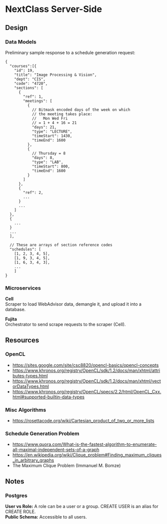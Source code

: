 # NextClass Server-Side

## Design

### Data Models

Preliminary sample response to a schedule generation request:
```
{
  "courses":[{
    "id": 19,
    "title": "Image Processing & Vision",
    "dept": "CIS",
    "code": "4720",
    "sections": [
      {
        "ref": 1,
        "meetings": [
          {
            // Bitmask encoded days of the week on which
            // the meeting takes place:
            //   Mon Wed Fri 
            // = 1 + 4 + 16 = 21
            "days": 21,
            "type": "LECTURE",
            "timeStart": 1430,
            "timeEnd": 1600
          },
          {
            // Thursday = 8
            "days": 8,
            "type": "LAB",
            "timeStart": 800,
            "timeEnd": 1600
          }
        ]
      },
      {
        "ref": 2,
        ...
      }
      ...
    ]
  },
  {
    ...
  }
  ...
  ],
  
  // These are arrays of section reference codes
  "schedules": [
    [1, 2, 3, 4, 5],
    [1, 9, 3, 4, 5],
    [1, 6, 3, 4, 3],
    ...
    ]
}
```

### Microservices

**Cell**  
Scraper to load WebAdvisor data, demangle it, and upload it into a database.

**Fujita**  
Orchestrator to send scrape requests to the scraper (Cell).

## Resources

### OpenCL
* https://sites.google.com/site/csc8820/opencl-basics/opencl-concepts
* https://www.khronos.org/registry/OpenCL/sdk/1.2/docs/man/xhtml/attributes-types.html
* https://www.khronos.org/registry/OpenCL/sdk/1.2/docs/man/xhtml/vectorDataTypes.html
* https://www.khronos.org/registry/OpenCL/specs/2.2/html/OpenCL_Cxx.html#supported-builtin-data-types

### Misc Algorithms
* https://rosettacode.org/wiki/Cartesian_product_of_two_or_more_lists

### Schedule Generation Problem
* https://www.quora.com/What-is-the-fastest-algorithm-to-enumerate-all-maximal-independent-sets-of-a-graph
* https://en.wikipedia.org/wiki/Clique_problem#Finding_maximum_cliques_in_arbitrary_graphs
* The Maximum Clique Problem (Immanuel M. Bomze)

## Notes

### Postgres

**User vs Role:** A role can be a user or a group. CREATE USER is an alias for CREATE ROLE.  
**Public Schema:** Accessible to all users.
